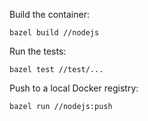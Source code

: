 Build the container:

    bazel build //nodejs

Run the tests:

    bazel test //test/...

Push to a local Docker registry:

    bazel run //nodejs:push
